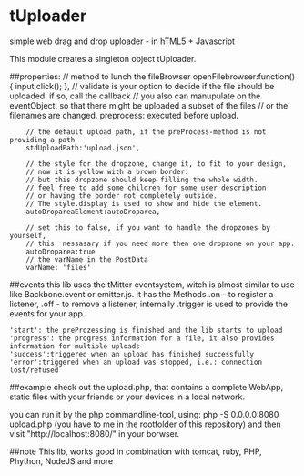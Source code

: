 # tUploader
simple web drag and drop uploader - in hTML5 + Javascript

This module creates a singleton object tUploader.

##properties:
    // method to lunch the fileBrowser
  	openFilebrowser:function(){
			input.click();
		},
		// validate is your option to decide if the file should be uploaded. if so, call the callback
		// you also can manupulate on the eventObject, so that there might be uploaded a subset of the files
		// or the filenames are changed.
		preprocess: executed before upload. 
		
		// the default upload path, if the preProcess-method is not providing a path
		stdUploadPath:'upload.json',
		
		// the style for the dropzone, change it, to fit to your design, 
		// now it is yellow with a brown border.
		// but this dropzone should keep filling the whole width. 
		// feel free to add some children for some user description 
		// or having the border not completely outside.
		// The style.display is used to show and hide the element.
		autoDropareaElement:autoDroparea,
		
		// set this to false, if you want to handle the dropzones by yourself, 
		// this  nessasary if you need more then one dropzone on your app.
		autoDroparea:true
        // the varName in the PostData
        varName: 'files'
        
##events
    this lib uses the tMitter eventsystem, witch is almost similar to use like Backbone.event or emitter.js. It has the Methods .on - to register a listener, .off - to remove a listener, internally .trigger is used to provide the events for your app.
    
    'start': the preProzessing is finished and the lib starts to upload
    'progress': the progress information for a file, it also provides information for multiple uploads
    'success':triggered when an upload has finished successfully
    'error':triggered when an upload was stopped, i.e.: connection lost/refused
    
##example
check out the upload.php, that contains a complete WebApp, static files with your friends or your devices in a local network.
        
you can run it by the php commandline-tool, using:
    php -S 0.0.0.0:8080 upload.php
(you have to me in the rootfolder of this repository)
and then visit "http://localhost:8080/" in your borwser.
        
        
##note
This lib, works good in combination with tomcat, ruby, PHP, Phython, NodeJS and more